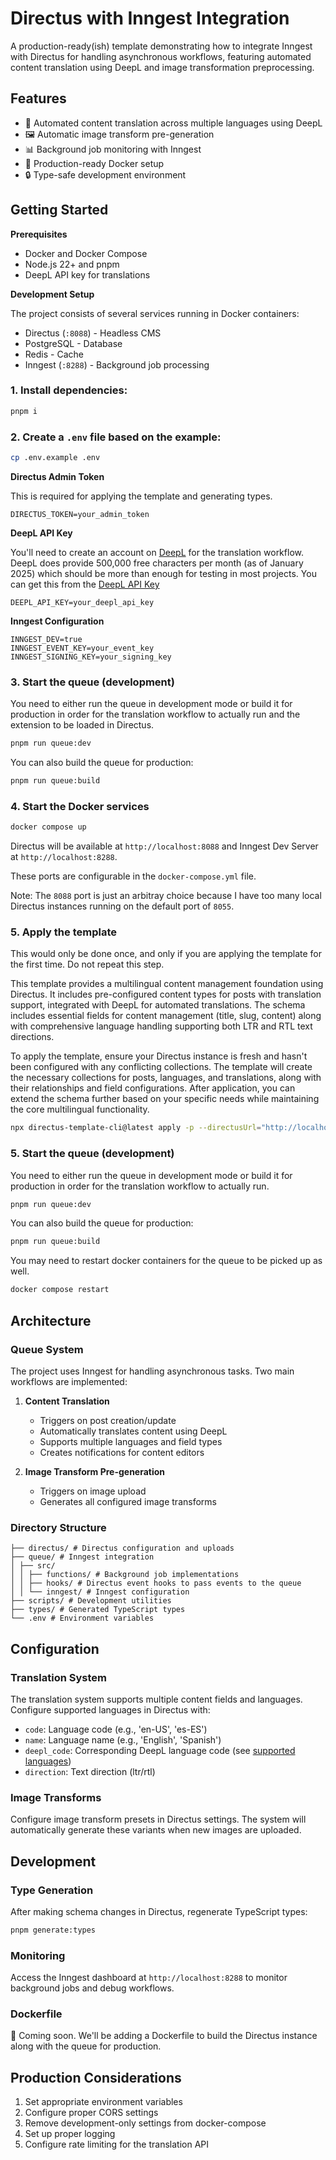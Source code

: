 # Directus with Inngest Integration

A production-ready(ish) template demonstrating how to integrate Inngest with Directus for handling asynchronous workflows, featuring automated content translation using DeepL and image transformation preprocessing.

## Features

- 🔄 Automated content translation across multiple languages using DeepL
- 🖼️ Automatic image transform pre-generation
- 📊 Background job monitoring with Inngest
- 🚀 Production-ready Docker setup
- 🔒 Type-safe development environment

## Getting Started

**Prerequisites**

- Docker and Docker Compose
- Node.js 22+ and pnpm
- DeepL API key for translations


**Development Setup**

The project consists of several services running in Docker containers:

- Directus (`:8088`) - Headless CMS
- PostgreSQL - Database
- Redis - Cache
- Inngest (`:8288`) - Background job processing


### 1. Install dependencies:

```bash
pnpm i
```

### 2. Create a `.env` file based on the example:

```bash
cp .env.example .env
```

**Directus Admin Token**

This is required for applying the template and generating types.
```
DIRECTUS_TOKEN=your_admin_token
```

**DeepL API Key**

You'll need to create an account on [DeepL](https://www.deepl.com/) for the translation workflow. DeepL does provide 500,000 free characters per month (as of January 2025) which should be more than enough for testing in most projects.
You can get this from the [DeepL API Key](https://www.deepl.com/en/your-account/keys)

```
DEEPL_API_KEY=your_deepl_api_key
```

**Inngest Configuration**

```
INNGEST_DEV=true
INNGEST_EVENT_KEY=your_event_key
INNGEST_SIGNING_KEY=your_signing_key
```

### 3. Start the queue (development)

You need to either run the queue in development mode or build it for production in order for the translation workflow to actually run and the extension to be loaded in Directus.

```bash
pnpm run queue:dev
```

You can also build the queue for production:

```bash
pnpm run queue:build
```

### 4. Start the Docker services

```bash
docker compose up
```
Directus will be available at `http://localhost:8088` and Inngest Dev Server at `http://localhost:8288`.

These ports are configurable in the `docker-compose.yml` file.

Note: The `8088` port is just an arbitray choice because I have too many local Directus instances running on the default port of `8055`.

### 5. Apply the template

This would only be done once, and only if you are applying the template for the first time. Do not repeat this step.

This template provides a multilingual content management foundation using Directus. It includes pre-configured content types for posts with translation support, integrated with DeepL for automated translations. The schema includes essential fields for content management (title, slug, content) along with comprehensive language handling supporting both LTR and RTL text directions.

To apply the template, ensure your Directus instance is fresh and hasn't been configured with any conflicting collections. The template will create the necessary collections for posts, languages, and translations, along with their relationships and field configurations. After application, you can extend the schema further based on your specific needs while maintaining the core multilingual functionality.

```bash
npx directus-template-cli@latest apply -p --directusUrl="http://localhost:8088" --directusToken="admin-token-here" --templateLocation="./directus/template" --templateType="local"
```

### 5. Start the queue (development)

You need to either run the queue in development mode or build it for production in order for the translation workflow to actually run.

```bash
pnpm run queue:dev
```

You can also build the queue for production:

```bash
pnpm run queue:build
```

You may need to restart docker containers for the queue to be picked up as well.

```bash
docker compose restart
```


## Architecture

### Queue System

The project uses Inngest for handling asynchronous tasks. Two main workflows are implemented:

1. **Content Translation**
   - Triggers on post creation/update
   - Automatically translates content using DeepL
   - Supports multiple languages and field types
   - Creates notifications for content editors

2. **Image Transform Pre-generation**
   - Triggers on image upload
   - Generates all configured image transforms

### Directory Structure

```
├── directus/ # Directus configuration and uploads
├── queue/ # Inngest integration
│ ├── src/
│ │ ├── functions/ # Background job implementations
│ │ ├── hooks/ # Directus event hooks to pass events to the queue
│ │ └── inngest/ # Inngest configuration
├── scripts/ # Development utilities
├── types/ # Generated TypeScript types
└── .env # Environment variables
```

## Configuration

### Translation System

The translation system supports multiple content fields and languages. Configure supported languages in Directus with:

- `code`: Language code (e.g., 'en-US', 'es-ES')
- `name`: Language name (e.g., 'English', 'Spanish')
- `deepl_code`: Corresponding DeepL language code (see [supported languages](https://developers.deepl.com/docs/resources/supported-languages))
- `direction`: Text direction (ltr/rtl)

### Image Transforms

Configure image transform presets in Directus settings. The system will automatically generate these variants when new images are uploaded.

## Development

### Type Generation

After making schema changes in Directus, regenerate TypeScript types:

```bash
pnpm generate:types
```

### Monitoring

Access the Inngest dashboard at `http://localhost:8288` to monitor background jobs and debug workflows.


### Dockerfile

🚧 Coming soon. We'll be adding a Dockerfile to build the Directus instance along with the queue for production.

## Production Considerations

1. Set appropriate environment variables
2. Configure proper CORS settings
3. Remove development-only settings from docker-compose
4. Set up proper logging
5. Configure rate limiting for the translation API
